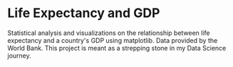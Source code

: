 # Life Expectancy and GDP
Statistical analysis and visualizations on the relationship between life expectancy and a country's GDP using matplotlib. Data provided by the World Bank. This project is meant as a strepping stone in my Data Science journey.
